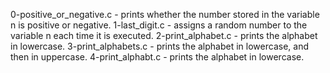 0-positive_or_negative.c - prints whether the number stored in the variable n is positive or negative.
1-last_digit.c - assigns a random number to the variable n each time it is executed.
2-print_alphabet.c - prints the alphabet in lowercase.
3-print_alphabets.c - prints the alphabet in lowercase, and then in uppercase.
4-print_alphabt.c - prints the alphabet in lowercase.
